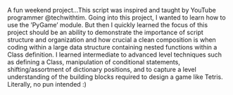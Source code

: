 A fun weekend project…This script was inspired and taught by YouTube programmer @techwithtim. Going into this project, I wanted to learn how to use the ’PyGame’ module. But then I quickly learned the focus of this project should be an ability to demonstrate the importance of script structure and organization and how crucial a clean composition is when coding within a large data structure containing nested functions within a Class definition. I learned intermediate to advanced level techniques such as defining a Class, manipulation of conditional statements, shifting/assortment of dictionary positions, and to capture a level understanding of the building blocks required to design a game like Tetris. Literally, no pun intended :) 